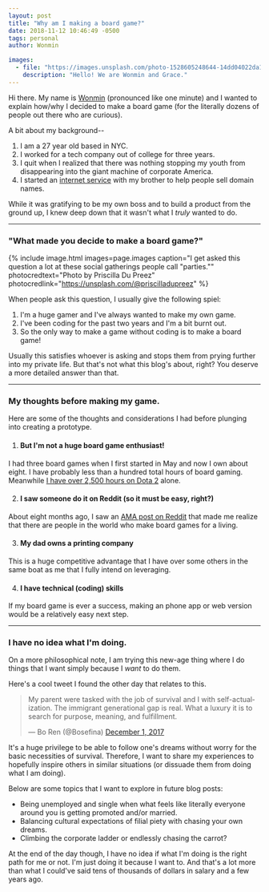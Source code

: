 ```yaml
---
layout: post
title: "Why am I making a board game?"
date: 2018-11-12 10:46:49 -0500
tags: personal
author: Wonmin

images:
  - file: "https://images.unsplash.com/photo-1528605248644-14dd04022da1?auto=format&fit=crop&w=800&h=300&q=1"
    description: "Hello! We are Wonmin and Grace."
---
```


Hi there. My name is [Wonmin][wonmin-website] (pronounced like one minute) and I wanted to explain how/why I decided to make a board game (for the literally dozens of people out there who are curious).

A bit about my background--

1. I am a 27 year old based in NYC.
2. I worked for a tech company out of college for three years.
3. I quit when I realized that there was nothing stopping my youth from disappearing into the giant machine of corporate America.
4. I started an [internet service][domahub-website] with my brother to help people sell domain names.

While it was gratifying to be my own boss and to build a product from the ground up, I knew deep down that it wasn't what I _truly_ wanted to do.

---

### "What made you decide to make a board game?"

{% include image.html images=page.images caption="I get asked this question a lot at these social gatherings people call &quot;parties.&quot;" photocredtext="Photo by Priscilla Du Preez" photocredlink="https://unsplash.com/@priscilladupreez" %}

When people ask this question, I usually give the following spiel:

1. I'm a huge gamer and I've always wanted to make my own game.
2. I've been coding for the past two years and I'm a bit burnt out.
3. So the only way to make a game without coding is to make a board game!

Usually this satisfies whoever is asking and stops them from prying further into my private life. But that's not what this blog's about, right? You deserve a more detailed answer than that.

---

### My thoughts before making my game.

Here are some of the thoughts and considerations I had before plunging into creating a prototype.

1. #### But I'm not a huge board game enthusiast!
I had three board games when I first started in May and now I own about eight. I have probably less than a hundred total hours of board gaming. Meanwhile [I have over 2,500 hours on Dota 2][steam-dota-hours] alone.

2. #### I saw someone do it on Reddit (so it must be easy, right?)
About eight months ago, I saw an [AMA post on Reddit][ama-reddit] that made me realize that there are people in the world who make board games for a living.

3. #### My dad owns a printing company
This is a huge competitive advantage that I have over some others in the same boat as me that I fully intend on leveraging.

4. #### I have technical (coding) skills
If my board game is ever a success, making an phone app or web version would be a relatively easy next step.

---

### I have no idea what I'm doing.

On a more philosophical note, I am trying this new-age thing where I do things that I want simply because I _want_ to do them.

Here's a cool tweet I found the other day that relates to this.
<blockquote class="twitter-tweet" data-lang="en"><p lang="en" dir="ltr">My parent were tasked with the job of survival and I with self-actualization. The immigrant generational gap is real. What a luxury it is to search for purpose, meaning, and fulfillment.</p>&mdash; Bo Ren (@Bosefina) <a href="https://twitter.com/Bosefina/status/936724598632210433?ref_src=twsrc%5Etfw">December 1, 2017</a></blockquote>
<script async src="https://platform.twitter.com/widgets.js" charset="utf-8"></script>

It's a huge privilege to be able to follow one's dreams without worry for the basic necessities of survival. Therefore, I want to share my experiences to hopefully inspire others in similar situations (or dissuade them from doing what I am doing).

Below are some topics that I want to explore in future blog posts:

* Being unemployed and single when what feels like literally everyone around you is getting promoted and/or married.
* Balancing cultural expectations of filial piety with chasing your own dreams.
* Climbing the corporate ladder or endlessly chasing the carrot?

At the end of the day though, I have no idea if what I'm doing is the right path for me or not. I'm just doing it because I want to. And that's a lot more than what I could've said tens of thousands of dollars in salary and a few years ago.

[wonmin-website]: https://1minlee.com
[domahub-website]: https://domahub.com
[steam-dota-hours]: https://steamcommunity.com/id/xcellion
[ama-reddit]: https://www.reddit.com/r/Entrepreneur/comments/84euua/i_left_my_day_job_to_make_board_games_with_my/
